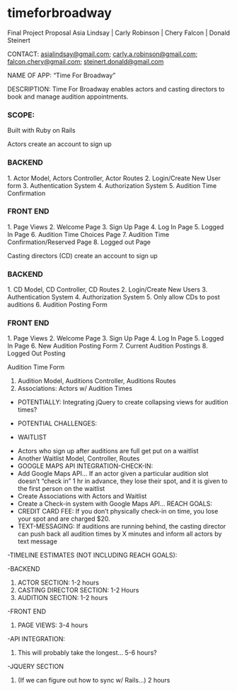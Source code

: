 # timeforbroadway
Final Project Proposal 
Asia Lindsay | Carly Robinson | Chery Falcon | Donald Steinert



CONTACT:  asialindsay@gmail.com; carly.a.robinson@gmail.com; falcon.chery@gmail.com; steinert.donald@gmail.com 

NAME OF APP: “Time For Broadway”

DESCRIPTION: Time For Broadway enables actors and casting directors to book and manage audition appointments.


<h3> SCOPE: </h3>
Built with Ruby on Rails

Actors create an account to sign up 
<h3> BACKEND </h3>
1. Actor Model, Actors Controller, Actor Routes
2. Login/Create New User form
3. Authentication System
4. Authorization System
5. Audition Time Confirmation

<h3>FRONT END</h3>
1. Page Views
2. Welcome Page 
3. Sign Up Page 
4. Log In Page
5. Logged In Page 
6. Audition Time Choices Page 
7. Audition Time Confirmation/Reserved Page 
8. Logged out Page 


Casting directors (CD) create an account to sign up
<h3>BACKEND</h3>
1. CD Model, CD Controller, CD Routes
2. Login/Create New Users
3. Authentication System
4. Authorization System
5. Only allow CDs to post auditions
6. Audition Posting Form

<h3>FRONT END</h3>
1. Page Views
2. Welcome Page 
3. Sign Up Page
4. Log In Page
5. Logged In Page
6. New Audition Posting Form
7. Current Audition Postings
8. Logged Out Posting

Audition Time Form
1. Audition Model, Auditions Controller, Auditions Routes
2. Associations: Actors w/ Audition Times

- POTENTIALLY: Integrating jQuery to create collapsing views for audition times?

- POTENTIAL CHALLENGES:
- WAITLIST
+ Actors who sign up after auditions are full get put on a waitlist
+ Another Waitlist Model, Controller, Routes
+ GOOGLE MAPS API INTEGRATION-CHECK-IN: 
+ Add Google Maps API… If an actor given a particular audition slot  doesn’t “check in” 1 hr in advance, they lose their spot, and it is given to the first person on the waitlist
+ Create Associations with Actors and Waitlist
+ Create a Check-in system with Google Maps API...
REACH GOALS: 
+ CREDIT CARD FEE: If you don’t physically check-in on time, you lose your spot and are charged $20. 
+ TEXT-MESSAGING: If auditions are running behind, the casting director can push back all audition times by X minutes and inform all actors by text message

-TIMELINE ESTIMATES (NOT INCLUDING REACH GOALS): 

-BACKEND
1. ACTOR SECTION: 1-2 hours
2. CASTING DIRECTOR SECTION: 1-2 Hours
3. AUDITION SECTION: 1-2 hours

-FRONT END
1. PAGE VIEWS: 3-4 hours

-API INTEGRATION: 
1. This will probably take the longest… 5-6 hours?

-JQUERY SECTION
1. (If we can figure out how to sync w/ Rails…) 2 hours
	
